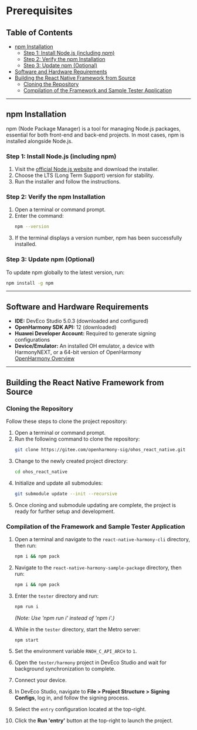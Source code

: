# Prerequisites

## Table of Contents
- [npm Installation](#npm-installation)
  - [Step 1: Install Node.js (including npm)](#step-1-install-nodejs-including-npm)
  - [Step 2: Verify the npm Installation](#step-2-verify-the-npm-installation)
  - [Step 3: Update npm (Optional)](#step-3-update-npm-optional)
- [Software and Hardware Requirements](#software-and-hardware-requirements)
- [Building the React Native Framework from Source](#building-the-react-native-framework-from-source)
  - [Cloning the Repository](#cloning-the-repository)
  - [Compilation of the Framework and Sample Tester Application](#compilation-of-the-framework-and-sample-tester-application)

---

## npm Installation

npm (Node Package Manager) is a tool for managing Node.js packages, essential for both front-end and back-end projects. In most cases, npm is installed alongside Node.js.

### Step 1: Install Node.js (including npm)

1. Visit the [official Node.js website](https://nodejs.org) and download the installer.
2. Choose the LTS (Long Term Support) version for stability.
3. Run the installer and follow the instructions.

### Step 2: Verify the npm Installation

1. Open a terminal or command prompt.
2. Enter the command:
    ```bash
    npm --version
    ```
3. If the terminal displays a version number, npm has been successfully installed.

### Step 3: Update npm (Optional)

To update npm globally to the latest version, run:
```bash
npm install -g npm
```

---

## Software and Hardware Requirements

- **IDE:** DevEco Studio 5.0.3 (downloaded and configured)
- **OpenHarmony SDK API:** 12 (downloaded)
- **Huawei Developer Account:** Required to generate signing configurations
- **Device/Emulator:** An installed OH emulator, a device with HarmonyNEXT, or a 64-bit version of OpenHarmony  
  [OpenHarmony Overview](https://docs.openharmony.cn/pages/v5.0/en/OpenHarmony-Overview.md)

---

## Building the React Native Framework from Source

### Cloning the Repository

Follow these steps to clone the project repository:

1. Open a terminal or command prompt.
2. Run the following command to clone the repository:
    ```bash
    git clone https://gitee.com/openharmony-sig/ohos_react_native.git
    ```
3. Change to the newly created project directory:
    ```bash
    cd ohos_react_native
    ```
4. Initialize and update all submodules:
    ```bash
    git submodule update --init --recursive
    ```
5. Once cloning and submodule updating are complete, the project is ready for further setup and development.

### Compilation of the Framework and Sample Tester Application

1. Open a terminal and navigate to the `react-native-harmony-cli` directory, then run:
    ```bash
    npm i && npm pack
    ```
2. Navigate to the `react-native-harmony-sample-package` directory, then run:
    ```bash
    npm i && npm pack
    ```
3. Enter the `tester` directory and run:
    ```bash
    npm run i
    ```
    _(Note: Use 'npm run i' instead of 'npm i'.)_
    
4. While in the `tester` directory, start the Metro server:
    ```bash
    npm start
    ```
5. Set the environment variable `RNOH_C_API_ARCH` to `1`.
6. Open the `tester/harmony` project in DevEco Studio and wait for background synchronization to complete.
7. Connect your device.
8. In DevEco Studio, navigate to **File > Project Structure > Signing Configs**, log in, and follow the signing process.
9. Select the `entry` configuration located at the top-right.
10. Click the **Run 'entry'** button at the top-right to launch the project.
